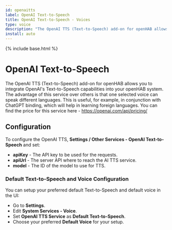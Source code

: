 ```yaml
---
id: openaitts
label: OpenAI Text-to-Speech
title: OpenAI Text-to-Speech - Voices
type: voice
description: "The OpenAI TTS (Text-to-Speech) add-on for openHAB allows you to integrate OpenAI's Text-to-Speech capabilities into your openHAB system."
install: auto
---
```


<!-- Attention authors: Do not edit directly. Please add your changes to the appropriate source repository -->

{% include base.html %}

# OpenAI Text-to-Speech

The OpenAI TTS (Text-to-Speech) add-on for openHAB allows you to integrate OpenAI's Text-to-Speech capabilities into your openHAB system.
The advantage of this service over others is that one selected voice can speak different languages.
This is useful, for example, in conjunction with ChatGPT binding, which will help in learning foreign languages.
You can find the price for this service here - <https://openai.com/api/pricing/>

## Configuration

To configure the OpenAI TTS, **Settings / Other Services - OpenAI Text-to-Speech** and set:

- **apiKey** - The API key to be used for the requests.
- **apiUrl** - The server API where to reach the AI TTS service.
- **model**  - The ID of the model to use for TTS.

### Default Text-to-Speech and Voice Configuration

You can setup your preferred default Text-to-Speech and default voice in the UI:

- Go to **Settings**.
- Edit **System Services - Voice**.
- Set **OpenAI TTS Service** as **Default Text-to-Speech**.
- Choose your preferred **Default Voice** for your setup.

